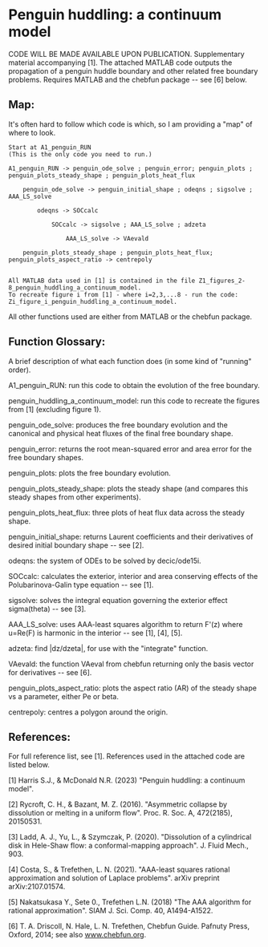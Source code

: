 # Penguin huddling: a continuum model
CODE WILL BE MADE AVAILABLE UPON PUBLICATION.
Supplementary material accompanying [1]. The attached MATLAB code outputs the propagation of a penguin huddle boundary and other related free boundary problems. Requires MATLAB and the chebfun package -- see [6] below.

## Map:
It's often hard to follow which code is which, so I am providing a "map" of where to look.

	Start at A1_penguin_RUN
	(This is the only code you need to run.)

	A1_penguin_RUN -> penguin_ode_solve ; penguin_error; penguin_plots ; penguin_plots_steady_shape ; penguin_plots_heat_flux
	
		penguin_ode_solve -> penguin_initial_shape ; odeqns ; sigsolve ; AAA_LS_solve
		
			odeqns -> SOCcalc
			
				SOCcalc -> sigsolve ; AAA_LS_solve ; adzeta
					
					AAA_LS_solve -> VAevald
	
		penguin_plots_steady_shape ; penguin_plots_heat_flux; penguin_plots_aspect_ratio -> centrepoly


	All MATLAB data used in [1] is contained in the file Z1_figures_2-8_penguin_huddling_a_continuum_model.
	To recreate figure i from [1] - where i=2,3,...8 - run the code: Zi_figure_i_penguin_huddling_a_continuum_model.

All other functions used are either from MATLAB or the chebfun package.

## Function Glossary:
A brief description of what each function does (in some kind of "running" order).

A1_penguin_RUN: run this code to obtain the evolution of the free boundary.

penguin_huddling_a_continuum_model: run this code to recreate the figures from [1] (excluding figure 1). 

penguin_ode_solve: produces the free boundary evolution and the canonical and physical heat fluxes of the final free boundary shape.

penguin_error: returns the root mean-squared error and area error for the free boundary shapes. 

penguin_plots: plots the free boundary evolution.

penguin_plots_steady_shape: plots the steady shape (and compares this steady shapes from other experiments).

penguin_plots_heat_flux: three plots of heat flux data across the steady shape.

penguin_initial_shape: returns Laurent coefficients and their derivatives of desired initial boundary shape -- see [2]. 

odeqns: the system of ODEs to be solved by decic/ode15i.

SOCcalc: calculates the exterior, interior and area conserving effects of the Polubarinova-Galin type equation -- see [1].

sigsolve: solves the integral equation governing the exterior effect sigma(theta) -- see [3].

AAA_LS_solve: uses AAA-least squares algorithm to return F'(z) where u=Re(F) is harmonic in the interior -- see [1], [4], [5].

adzeta: find |dz/dzeta|, for use with the "integrate" function.

VAevald: the function VAeval from chebfun returning only the basis vector for derivatives -- see [6].

penguin_plots_aspect_ratio: plots the aspect ratio (AR) of the steady shape vs a parameter, either Pe or beta.

centrepoly: centres a polygon around the origin.

## References:
For full reference list, see [1]. References used in the attached code are listed below.

[1]	Harris S.J., & McDonald N.R. (2023) "Penguin huddling: a continuum model".

[2]     Rycroft, C. H., & Bazant, M. Z. (2016). "Asymmetric collapse by dissolution or melting in a uniform flow". Proc. R. Soc. A, 472(2185), 20150531.

[3]     Ladd, A. J., Yu, L., & Szymczak, P. (2020). "Dissolution of a cylindrical disk in Hele-Shaw flow: a conformal-mapping approach". J. Fluid Mech., 903.

[4]     Costa, S., & Trefethen, L. N. (2021). "AAA-least squares rational approximation and solution of Laplace problems". arXiv preprint arXiv:2107.01574.

[5]     Nakatsukasa Y., Sete 0., Trefethen L.N. (2018) "The AAA algorithm for rational approximation". SIAM J. Sci. Comp. 40, A1494-A1522.

[6]	T. A. Driscoll, N. Hale, L. N. Trefethen, Chebfun Guide. Pafnuty Press, Oxford, 2014; see also www.chebfun.org.


